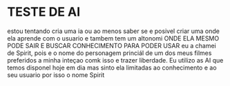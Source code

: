 # TESTE DE AI
estou tentando cria uma ia ou ao menos saber se e posivel criar uma onde ela aprende com o usuario e tambem tem um altonomi ONDE ELA MESMO PODE SAIR E BUSCAR CONHECIMENTO PARA PODER USAR
eu a chamei de Spirit, pois e o nome do personagem princiál de um dos meus filmes preferidos
a minha inteçao comk isso e trazer liberdade. Eu utilizo as AI que temos disponel hoje em dia mas sinto ela limitadas ao conhecimento e ao seu usuario por isso o nome Spirit 
